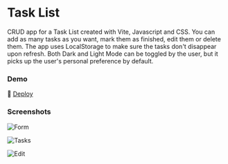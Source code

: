 
# Task List
CRUD app for a Task List created with Vite, Javascript and CSS. You can add as many tasks as you want, mark them as finished, edit them or delete them. The app uses LocalStorage to make sure the tasks don't disappear upon refresh. Both Dark and Light Mode can be toggled by the user, but it picks up the user's personal preference by default.


### Demo

🚀 [Deploy](https://react-app-tasks.netlify.app/)

### Screenshots

![Form](https://i.imgur.com/24iCPQM.png)

![Tasks](https://i.imgur.com/IvYqZq2.png)

![Edit](https://i.imgur.com/GpomEzs.png)

